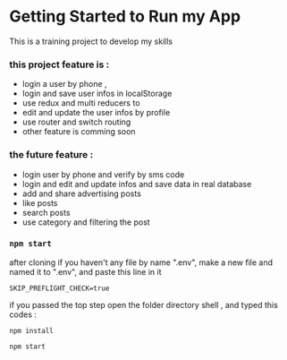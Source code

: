 # Getting Started to Run my App

This is a training project to develop my skills

### this project feature is :

- login a user by phone ,
- login and save user infos in localStorage
- use redux and multi reducers to
- edit and update the user infos by profile
- use router and switch routing 
- other feature is comming soon 
### the future feature :

- login user by phone and verify by sms code 
- login and edit and update  infos and save data in real database 
- add and share advertising posts 
- like posts
- search posts 
- use category and filtering the post 


### `npm start`
after cloning if you haven't any file by name ".env", make a new file and named it to ".env", and paste this line in it 
```
SKIP_PREFLIGHT_CHECK=true 

```
if you passed the  top step  open the folder directory shell , and  typed this codes :

```
npm install

npm start 

```



 